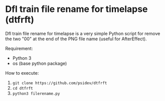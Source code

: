 # Dfl train file rename for timelapse (dtfrft)

Dfl train file rename for timelapse is a very simple Python script for remove the two "00" at the end of the PNG file name (useful for AfterEffect).

Requirement:
- Python 3
- os (base python package)

How to execute:
1. `git clone https://github.com/psidev/dtfrft`
2. `cd dtfrft`
3. `python3 filerename.py`
